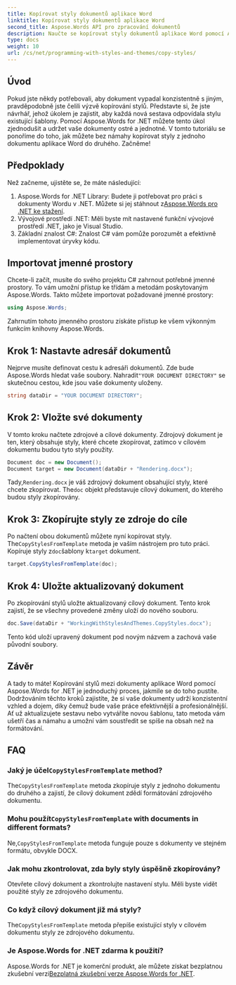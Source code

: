 ```yaml
---
title: Kopírovat styly dokumentů aplikace Word
linktitle: Kopírovat styly dokumentů aplikace Word
second_title: Aspose.Words API pro zpracování dokumentů
description: Naučte se kopírovat styly dokumentů aplikace Word pomocí Aspose.Words for .NET. Postupujte podle našeho podrobného průvodce, abyste bez námahy zajistili konzistentní formátování dokumentu.
type: docs
weight: 10
url: /cs/net/programming-with-styles-and-themes/copy-styles/
---
```

## Úvod

Pokud jste někdy potřebovali, aby dokument vypadal konzistentně s jiným, pravděpodobně jste čelili výzvě kopírování stylů. Představte si, že jste návrhář, jehož úkolem je zajistit, aby každá nová sestava odpovídala stylu existující šablony. Pomocí Aspose.Words for .NET můžete tento úkol zjednodušit a udržet vaše dokumenty ostré a jednotné. V tomto tutoriálu se ponoříme do toho, jak můžete bez námahy kopírovat styly z jednoho dokumentu aplikace Word do druhého. Začněme!

## Předpoklady

Než začneme, ujistěte se, že máte následující:

1.  Aspose.Words for .NET Library: Budete ji potřebovat pro práci s dokumenty Wordu v .NET. Můžete si jej stáhnout z[Aspose.Words pro .NET ke stažení](https://releases.aspose.com/words/net/).
2. Vývojové prostředí .NET: Měli byste mít nastavené funkční vývojové prostředí .NET, jako je Visual Studio.
3. Základní znalost C#: Znalost C# vám pomůže porozumět a efektivně implementovat úryvky kódu.

## Importovat jmenné prostory

Chcete-li začít, musíte do svého projektu C# zahrnout potřebné jmenné prostory. To vám umožní přístup ke třídám a metodám poskytovaným Aspose.Words. Takto můžete importovat požadované jmenné prostory:

```csharp
using Aspose.Words;
```

Zahrnutím tohoto jmenného prostoru získáte přístup ke všem výkonným funkcím knihovny Aspose.Words.

## Krok 1: Nastavte adresář dokumentů

 Nejprve musíte definovat cestu k adresáři dokumentů. Zde bude Aspose.Words hledat vaše soubory. Nahradit`"YOUR DOCUMENT DIRECTORY"` se skutečnou cestou, kde jsou vaše dokumenty uloženy.

```csharp
string dataDir = "YOUR DOCUMENT DIRECTORY";
```

## Krok 2: Vložte své dokumenty

V tomto kroku načtete zdrojové a cílové dokumenty. Zdrojový dokument je ten, který obsahuje styly, které chcete zkopírovat, zatímco v cílovém dokumentu budou tyto styly použity. 

```csharp
Document doc = new Document();
Document target = new Document(dataDir + "Rendering.docx");
```

 Tady,`Rendering.docx` je váš zdrojový dokument obsahující styly, které chcete zkopírovat. The`doc` objekt představuje cílový dokument, do kterého budou styly zkopírovány.

## Krok 3: Zkopírujte styly ze zdroje do cíle

 Po načtení obou dokumentů můžete nyní kopírovat styly. The`CopyStylesFromTemplate` metoda je vaším nástrojem pro tuto práci. Kopíruje styly z`doc`šablony k`target` dokument.

```csharp
target.CopyStylesFromTemplate(doc);
```

## Krok 4: Uložte aktualizovaný dokument

Po zkopírování stylů uložte aktualizovaný cílový dokument. Tento krok zajistí, že se všechny provedené změny uloží do nového souboru.

```csharp
doc.Save(dataDir + "WorkingWithStylesAndThemes.CopyStyles.docx");
```

Tento kód uloží upravený dokument pod novým názvem a zachová vaše původní soubory.

## Závěr

A tady to máte! Kopírování stylů mezi dokumenty aplikace Word pomocí Aspose.Words for .NET je jednoduchý proces, jakmile se do toho pustíte. Dodržováním těchto kroků zajistíte, že si vaše dokumenty udrží konzistentní vzhled a dojem, díky čemuž bude vaše práce efektivnější a profesionálnější. Ať už aktualizujete sestavu nebo vytváříte novou šablonu, tato metoda vám ušetří čas a námahu a umožní vám soustředit se spíše na obsah než na formátování.

## FAQ

###  Jaký je účel`CopyStylesFromTemplate` method?  
 The`CopyStylesFromTemplate` metoda zkopíruje styly z jednoho dokumentu do druhého a zajistí, že cílový dokument zdědí formátování zdrojového dokumentu.

###  Mohu použít`CopyStylesFromTemplate` with documents in different formats?  
 Ne,`CopyStylesFromTemplate` metoda funguje pouze s dokumenty ve stejném formátu, obvykle DOCX.

### Jak mohu zkontrolovat, zda byly styly úspěšně zkopírovány?  
Otevřete cílový dokument a zkontrolujte nastavení stylu. Měli byste vidět použité styly ze zdrojového dokumentu.

### Co když cílový dokument již má styly?  
 The`CopyStylesFromTemplate` metoda přepíše existující styly v cílovém dokumentu styly ze zdrojového dokumentu.

### Je Aspose.Words for .NET zdarma k použití?  
 Aspose.Words for .NET je komerční produkt, ale můžete získat bezplatnou zkušební verzi[Bezplatná zkušební verze Aspose.Words for .NET](https://releases.aspose.com/).